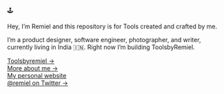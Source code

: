 🕹️ 

Hey, I’m Remiel and this repository is for Tools created and crafted by me.

I’m a product designer, software engineer, photographer, and writer, currently living in India 🇮🇳. Right now I’m building ToolsbyRemiel.

[Toolsbyremiel &rarr;](https://tools.remiel.fyi) <br />
[More about me &rarr;](https://remiel.fyi/about) <br />
[My personal website](https://remiel.fyi/) <br />
[@remiel on Twitter &rarr;](https://twitter.com/jrxag_official)
